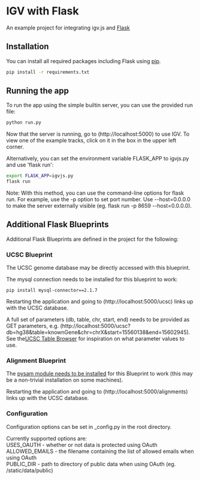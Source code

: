 # IGV with Flask
An example project for integrating igv.js and [Flask](https://flask.pocoo.org/)

## Installation
You can install all required packages including Flask using [pip](https://pip.pypa.io/en/stable/).
```sh
pip install -r requirements.txt
```
## Running the app
To run the app using the simple builtin server, you can use the provided run file:
```sh
python run.py
```

Now that the server is running, go to (http://localhost:5000) to use IGV.
To view one of the example tracks, click on it in the box in the upper left corner.

Alternatively, you can set the environment variable FLASK_APP to igvjs.py and use 'flask run':
```sh
export FLASK_APP=igvjs.py
flask run
```
Note: With this method, you can use the command-line options for flask run. For
example, use the -p option to set port number. Use --host=0.0.0.0 to make the
server externally visible (eg. flask run -p 8659 --host=0.0.0.0).

## Additional Flask Blueprints

Additional Flask Blueprints are defined in the project for the following:

### UCSC Blueprint

The UCSC genome database may be directly accessed with this blueprint.

The mysql connection needs to be installed for this blueprint to work:

```
pip install mysql-connector==2.1.7
```
Restarting the application and going to (http://localhost:5000/ucsc) links up with the UCSC database.

A full set of parameters (db, table, chr, start, end) needs to be provided as GET parameters, e.g. (http://localhost:5000/ucsc?db=hg38&table=knownGene&chr=chrX&start=15560138&end=15602945). See the[UCSC Table Browser](https://genome.ucsc.edu/cgi-bin/hgTables) for inspiration on what parameter values to use.

### Alignment Blueprint

The [pysam module needs to be installed](https://pysam.readthedocs.io/en/latest/installation.html) for this Blueprint to work (this may be a non-trivial installation on some machines).

Restarting the application and going to (http://localhost:5000/alignments) links up with the UCSC database.

### Configuration

Configuration options can be set in _config.py in the root directory.

Currently supported options are:  
USES_OAUTH - whether or not data is protected using OAuth  
ALLOWED_EMAILS - the filename containing the list of allowed emails when using OAuth  
PUBLIC_DIR - path to directory of public data when using OAuth (eg. /static/data/public)
